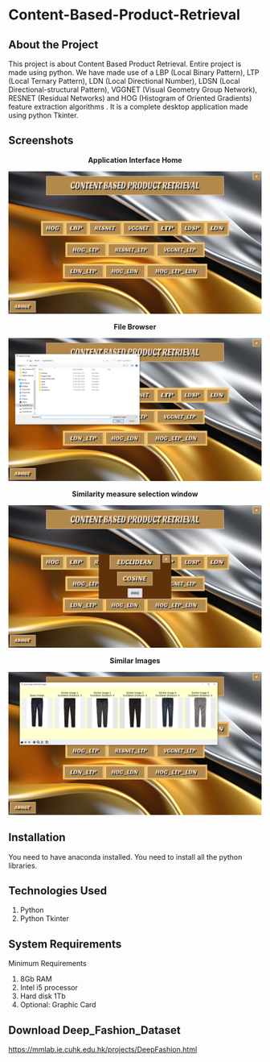 # Content-Based-Product-Retrieval

## About the Project

This project is about Content Based Product Retrieval. Entire project is made using python. We have made use of a LBP (Local Binary Pattern), LTP (Local Ternary Pattern), LDN (Local Directional Number), LDSN (Local Directional-structural Pattern), VGGNET (Visual Geometry Group Network), RESNET (Residual Networks) and HOG (Histogram of Oriented Gradients) feature extraction algorithms . It is a complete desktop application made using python Tkinter.


## Screenshots

<p align="center">
    <b>Application Interface Home</b>
</p>

<img src="SS/1.png" alt="Application Interface Home">


<p align="center">
    <b>File Browser</b>
</p>

<img src="SS/2.png" alt="File Browser">


<p align="center">
    <b>Similarity measure selection window</b>
</p>

<img src="SS/3.png" alt="Similarity measure selection window">


<p align="center">
    <b>Similar Images</b>
</p>

<img src="SS/4.png" alt="Similar Images">


## Installation

You need to have anaconda installed.
You need to install all the python libraries.


## Technologies Used

1. Python
2. Python Tkinter

## System Requirements

Minimum Requirements

1. 8Gb RAM
2. Intel i5 processor
3. Hard disk 1Tb 
4. Optional: Graphic Card 

## Download Deep_Fashion_Dataset

https://mmlab.ie.cuhk.edu.hk/projects/DeepFashion.html
